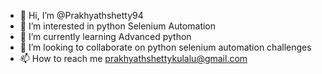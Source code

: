 - 👋 Hi, I’m @Prakhyathshetty94
- 👀 I’m interested in python Selenium Automation
- 🌱 I’m currently learning Advanced python
- 💞️ I’m looking to collaborate on python selenium automation challenges
- 📫 How to reach me prakhyathshettykulalu@gmail.com

<!---
Prakhyathshetty94/Prakhyathshetty94 is a ✨ special ✨ repository because its `README.md` (this file) appears on your GitHub profile.
You can click the Preview link to take a look at your changes.
--->
